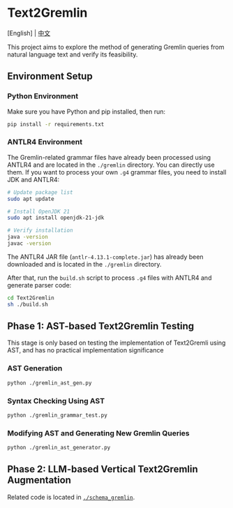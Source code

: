 # Text2Gremlin
[English] | [中文](./README_zn.md)

This project aims to explore the method of generating Gremlin queries from natural language text and verify its feasibility.


## Environment Setup

### Python Environment
Make sure you have Python and pip installed, then run:
```bash
pip install -r requirements.txt
```

### ANTLR4 Environment
The Gremlin-related grammar files have already been processed using ANTLR4 and are located in the `./gremlin` directory. You can directly use them. If you want to process your own `.g4` grammar files, you need to install JDK and ANTLR4:

```bash
# Update package list
sudo apt update

# Install OpenJDK 21
sudo apt install openjdk-21-jdk

# Verify installation
java -version
javac -version
```

The ANTLR4 JAR file (`antlr-4.13.1-complete.jar`) has already been downloaded and is located in the `./gremlin` directory.

After that, run the `build.sh` script to process `.g4` files with ANTLR4 and generate parser code:
```bash
cd Text2Gremlin
sh ./build.sh
```

## Phase 1: AST-based Text2Gremlin Testing
This stage is only based on testing the implementation of Text2Gremli using AST, and has no practical implementation significance

### AST Generation
```bash
python ./gremlin_ast_gen.py
```

### Syntax Checking Using AST
```bash
python ./gremlin_grammar_test.py
```

### Modifying AST and Generating New Gremlin Queries
```bash
python ./gremlin_ast_generator.py
```
## Phase 2: LLM-based Vertical Text2Gremlin Augmentation

Related code is located in [`./schema_gremlin`](./schema_gremlin/).